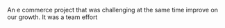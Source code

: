 An e commerce project that was challenging at the same time improve on our growth. It was a team effort 
